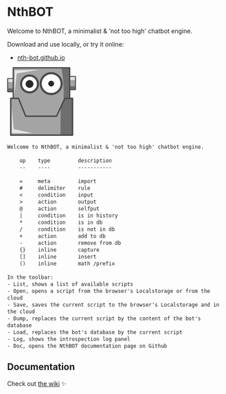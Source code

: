 # NthBOT

Welcome to NthBOT, a minimalist &amp; 'not too high' chatbot engine.

Download and use locally, or try it online:

* [nth-bot.github.io](https://nth-bot.github.io/)

[![](https://github.com/nth-bot/nth-bot.github.io/raw/main/small-android.png)](https://nth-bot.github.io/)

    Welcome to NthBOT, a minimalist & 'not too high' chatbot engine.

        op    type         description
        --    ----         -----------
        
        =     meta         import
        #     delimiter    rule
        <     condition    input
        >     action       output
        @     action       selfput
        |     condition    is in history
        *     condition    is in db
        /     condition    is not in db
        +     action       add to db
        -     action       remove from db
        {}    inline       capture
        []    inline       insert
        ()    inline       math /prefix
        
    In the toolbar:
    - List, shows a list of available scripts
    - Open, opens a script from the browser's Localstorage or from the cloud
    - Save, saves the current script to the browser's Localstorage and in the cloud
    - Dump, replaces the current script by the content of the bot's database
    - Load, replaces the bot's database by the current script
    - Log, shows the introspection log panel
    - Doc, opens the NthBOT documentation page on Github
        
## Documentation

Check out [the wiki](https://github.com/nth-bot/nth-bot.github.io/wiki) ✨
  
